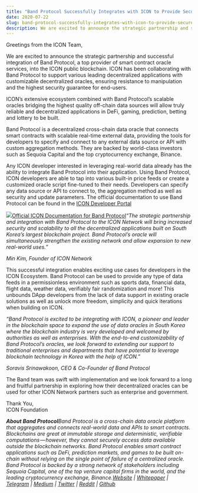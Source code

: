 ```yaml
---
title: "Band Protocol Successfully Integrates with ICON to Provide Secure Decentralized Oracles for Leading…"
date: 2020-07-22
slug: band-protocol-successfully-integrates-with-icon-to-provide-secure-decentralized-oracles-for-leading-9519483568ce
description: We are excited to announce the strategic partnership and successful integration of Band Protocol, a top provider of smart contract oracle services, into the ICON public blockchain.
---
```


Greetings from the ICON Team,

We are excited to announce the strategic partnership and successful integration of Band Protocol, a top provider of smart contract oracle services, into the ICON public blockchain. ICON has been collaborating with Band Protocol to support various leading decentralized applications with customizable decentralized oracles, ensuring resistance to manipulation and the highest security guarantee for end-users.

ICON’s extensive ecosystem combined with Band Protocol’s scalable oracles bridging the highest quality off-chain data sources will allow truly reliable and decentralized applications in DeFi, gaming, prediction, betting and lottery to be built.

Band Protocol is a decentralized cross-chain data oracle that connects smart contracts with scalable real-time external data, providing the tools for developers to specify and connect to any external data source or API with custom aggregation methods. They are backed by world-class investors such as Sequoia Capital and the top cryptocurrency exchange, Binance.

Any ICON developer interested in leveraging real-world data already has the ability to integrate Band Protocol into their application. Using Band Protocol, ICON developers are able to tap into various built-in price feeds or create a customized oracle script fine-tuned to their needs. Developers can specify any data source or API to connect to, the aggregation method as well as security and update parameters. The official documentation to use Band Protocol can be found in the [ICON Developer Portal](https://www.icondev.io/docs/band-protocol)

![](https://cdn-images-1.medium.com/max/800/1*SDiGjyt6r8W6Rsdkmf83Yw.png)[Official ICON Documentation for Band Protocol](https://www.icondev.io/docs/band-protocol)*“The strategic partnership and integration with Band Protocol to the ICON Network will bring increased security and scalability to all the decentralized applications built on South Korea’s largest blockchain project. Band Protocol’s oracle will simultaneously strengthen the existing network and allow expansion to new real-world uses.”*

*Min Kim, Founder of ICON Network*

This successful integration enables exciting use cases for developers in the ICON Ecosystem. Band Protocol can be used to provide any type of data feeds in a permissionless environment such as sports data, financial data, flight data, weather data, verifiably fair randomization and more! This unbounds DApp developers from the lack of data support in existing oracle solutions as well as unlock more freedom, simplicity and quick iterations when building on ICON.

*“Band Protocol is excited to be integrating with ICON, a pioneer and leader in the blockchain space to expand the use of data oracles in South Korea where the blockchain industry is very developed and welcomed by authorities as well as enterprises. With the end-to-end customizability of Band Protocol’s oracles, we look forward to extending our support to traditional enterprises and departments that have potential to leverage blockchain technology in Korea with the help of ICON.”*

*Soravis Srinawakoon, CEO & Co-Founder of Band Protocol*

The Band team was swift with implementation and we look forward to a long and fruitful partnership in exploring how their decentralized oracles can be used for other ICON Network partners such as enterprise and government.

Thank You,  
ICON Foundation

***About Band Protocol****Band Protocol is a cross-chain data oracle platform that aggregates and connects real-world data and APIs to smart contracts. Blockchains are great at immutable storage and deterministic, verifiable computations — however, they cannot securely access data available outside the blockchain networks. Band Protocol enables smart contract applications such as DeFi, prediction markets, and games to be built on-chain without relying on the single point of failure of a centralized oracle. Band Protocol is backed by a strong network of stakeholders including Sequoia Capital, one of the top venture capital firms in the world, and the leading cryptocurrency exchange, Binance.*[*Website*](https://bandprotocol.com/) *|* [*Whitepaper*](https://whitepaper.bandprotocol.com/) *|* [*Telegram*](https://t.me/bandprotocol) *|* [*Medium*](https://medium.com/bandprotocol) *|* [*Twitter*](https://twitter.com/bandprotocol) *|* [*Reddit*](https://www.reddit.com/r/bandprotocol) *|* [*Github*](https://github.com/bandprotocol/)

